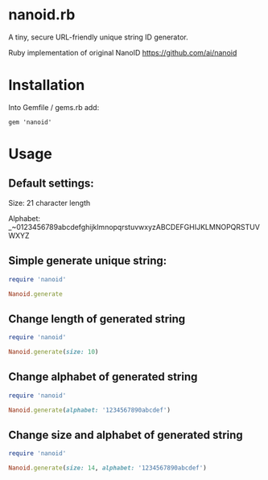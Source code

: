 # nanoid.rb

A tiny, secure URL-friendly unique string ID generator.

Ruby implementation of original NanoID https://github.com/ai/nanoid

# Installation
Into Gemfile / gems.rb add:

```gem 'nanoid'```

# Usage

## Default settings:

Size: 21 character length

Alphabet: _~0123456789abcdefghijklmnopqrstuvwxyzABCDEFGHIJKLMNOPQRSTUVWXYZ


## Simple generate unique string:

```ruby
require 'nanoid'

Nanoid.generate
```

## Change length of generated string

```ruby
require 'nanoid'

Nanoid.generate(size: 10)
```

## Change alphabet of generated string

```ruby
require 'nanoid'

Nanoid.generate(alphabet: '1234567890abcdef')
```

## Change size and alphabet of generated string

```ruby
require 'nanoid'

Nanoid.generate(size: 14, alphabet: '1234567890abcdef')
```
